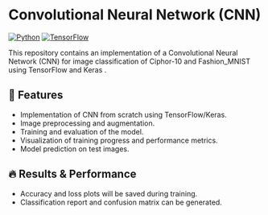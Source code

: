 # Convolutional Neural Network (CNN)

[![Python](https://img.shields.io/badge/Python-3.x-blue.svg)](https://www.python.org/)
[![TensorFlow](https://img.shields.io/badge/TensorFlow-2.x-orange.svg)](https://www.tensorflow.org/)

This repository contains an implementation of a Convolutional Neural Network (CNN) for image classification of Ciphor-10 and Fashion_MNIST using TensorFlow and Keras .

## 📌 Features
- Implementation of CNN from scratch using TensorFlow/Keras.
- Image preprocessing and augmentation.
- Training and evaluation of the model.
- Visualization of training progress and performance metrics.
- Model prediction on test images.

## 🔥 Results & Performance
- Accuracy and loss plots will be saved during training.
- Classification report and confusion matrix can be generated.
